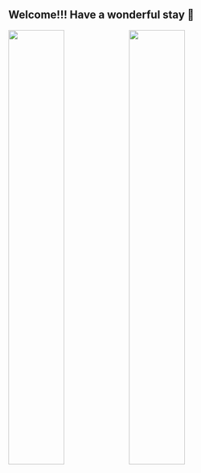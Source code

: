 ## Welcome!!! Have a wonderful stay 👋
<img align = "left" width ="47%" src = "https://github-readme-stats.vercel.app/api?username=TameemAlsharif&theme=nord&show_icons=true"/>
<img align = "left" width ="47%" src = "https://github-readme-stats.vercel.app/api/top-langs/?username=TameemAlsharif&layout=compact"/>


